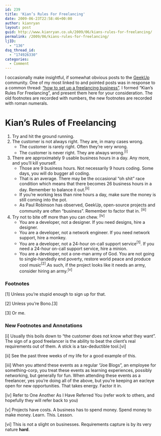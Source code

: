 ```yaml
---
id: 239
title: 'Kian’s Rules For Freelancing'
date: 2009-06-23T22:58:46+00:00
author: kianryan
layout: post
guid: http://www.kianryan.co.uk/2009/06/kians-rules-for-freelancing/
permalink: /2009/06/kians-rules-for-freelancing/
ljID:
  - "136"
dsq_thread_id:
  - "174926330"
categories:
  - Comment
---
```

I occasionally make insightful, if somewhat obvious posts to the [GeekUp](http://geekup.org/) community. One of my most linked to and pointed posts was in response to a common thread: [“how to set up a freelancing business”](http://groups.google.com/group/geekup/browse_thread/thread/ad52151e7b43bbe5). I formed “Kian’s Rules For Freelancing”, and present them here for your consideration. The old footnotes are recorded with numbers, the new footnotes are recorded with roman numerals.

# Kian’s Rules of Freelancing

  1. Try and hit the ground running. 
  2. The customer is not always right. They are, in many cases wrong. 
      * The customer is rarely right. Often they’re very wrong. 
      * The customer is never right. They are always wrong.<sup>[i]</sup>
  3. There are approximately 9 usable business hours in a day. Any more, and you’ll kill yourself. 
      * Those are 9 business hours. Not necessarily 9 hours coding. Some days, you will do bugger all coding. 
      * That is an average. There may be the occasional “oh shit” race condition which means that there becomes 26 business hours in a day. Remember to balance it out.<sup>[ii]</sup>
      * If you’re working less than nine hours a day, make sure the money is still coming into the pot. 
      * As Paul Robinson has observed, GeekUp, open-source projects and community are often “business”. Remember to factor that in. <sup>[iii]</sup>
  4. Try not to bite off more than you can chew. <sup>[iv]</sup> 
      * You are a developer, not a designer. If you need designs, hire a designer. 
      * You are a developer, not a network engineer. If you need network support, hire a monkey. 
      * You are a developer, not a 24-hour on-call support service<sup>[1]</sup>. If you need a 24-hour on-call support service, hire a minion. 
      * You are a developer, not a one-man army of God. You are not going to single-handedly end poverty, restore world peace and produce cool music<sup>[2]</sup>.As such, if the project looks like it needs an army, consider hiring an army.<sup>[v]</sup>

### Footnotes

[1] Unless you’re stupid enough to sign up for that.

[2] Unless you’re Bono.[3]

[3] Or me.

### New Footnotes and Annotations

[i] Usually this boils down to “the customer does not know _what_ they want”. The sign of a good freelancer is the ability to beat the client’s real requirements out of them. A stick is a tax-deductible tool.[vi]

[ii] See the past three weeks of my life for a good example of this.

[iii] When you attend these events as a regular “Joe Blogs”, an employee for something-corp, you treat these events as learning experiences, possibly networking, but generally for fun. When attending these events as a freelancer, yes you’re doing all of the above, but you’re keeping an ear/eye open for new opportunities. That takes energy. Factor it in.

[iv] Refer to One Another As I Have Referred You (refer work to others, and hopefully they will refer back to you)

[v] Projects have costs. A business has to spend money. Spend money to make money. Learn. This. Lesson.

[vi] This is not a slight on businesses. Requirements capture is by its very nature **hard**.